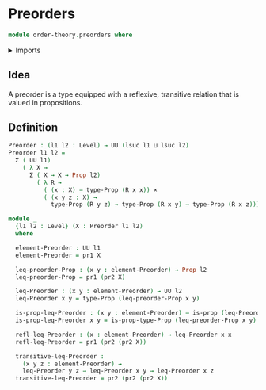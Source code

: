 # Preorders

```agda
module order-theory.preorders where
```

<details><summary>Imports</summary>

```agda
open import foundation.cartesian-product-types
open import foundation.dependent-pair-types
open import foundation.propositions
open import foundation.universe-levels
```

</details>

## Idea

A preorder is a type equipped with a reflexive, transitive relation that is
valued in propositions.

## Definition

```agda
Preorder : (l1 l2 : Level) → UU (lsuc l1 ⊔ lsuc l2)
Preorder l1 l2 =
  Σ ( UU l1)
    ( λ X →
      Σ ( X → X → Prop l2)
        ( λ R →
          ( (x : X) → type-Prop (R x x)) ×
          ( (x y z : X) →
            type-Prop (R y z) → type-Prop (R x y) → type-Prop (R x z))))

module _
  {l1 l2 : Level} (X : Preorder l1 l2)
  where

  element-Preorder : UU l1
  element-Preorder = pr1 X

  leq-preorder-Prop : (x y : element-Preorder) → Prop l2
  leq-preorder-Prop = pr1 (pr2 X)

  leq-Preorder : (x y : element-Preorder) → UU l2
  leq-Preorder x y = type-Prop (leq-preorder-Prop x y)

  is-prop-leq-Preorder : (x y : element-Preorder) → is-prop (leq-Preorder x y)
  is-prop-leq-Preorder x y = is-prop-type-Prop (leq-preorder-Prop x y)

  refl-leq-Preorder : (x : element-Preorder) → leq-Preorder x x
  refl-leq-Preorder = pr1 (pr2 (pr2 X))

  transitive-leq-Preorder :
    (x y z : element-Preorder) →
    leq-Preorder y z → leq-Preorder x y → leq-Preorder x z
  transitive-leq-Preorder = pr2 (pr2 (pr2 X))
```
